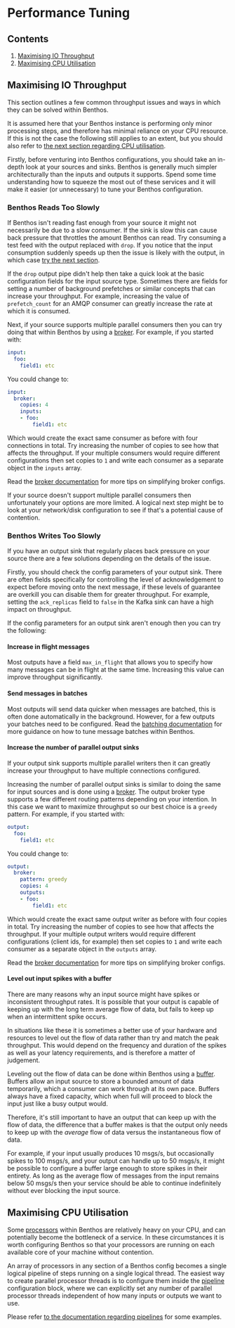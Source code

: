 Performance Tuning
==================

## Contents

1. [Maximising IO Throughput](#maximising-io-throughput)
2. [Maximising CPU Utilisation](#maximising-cpu-utilisation)

## Maximising IO Throughput

This section outlines a few common throughput issues and ways in which they can be solved within Benthos.

It is assumed here that your Benthos instance is performing only minor processing steps, and therefore has minimal reliance on your CPU resource. If this is not the case the following still applies to an extent, but you should also refer to [the next section regarding CPU utilisation](#maximising-cpu-utilisation).

Firstly, before venturing into Benthos configurations, you should take an in-depth look at your sources and sinks. Benthos is generally much simpler architecturally than the inputs and outputs it supports. Spend some time understanding how to squeeze the most out of these services and it will make it easier (or unnecessary) to tune your Benthos configuration.

### Benthos Reads Too Slowly

If Benthos isn't reading fast enough from your source it might not necessarily be due to a slow consumer. If the sink is slow this can cause back pressure that throttles the amount Benthos can read. Try consuming a test feed with the output replaced with `drop`. If you notice that the input consumption suddenly speeds up then the issue is likely with the output, in which case [try the next section](#benthos-writes-too-slowly).

If the `drop` output pipe didn't help then take a quick look at the basic configuration fields for the input source type. Sometimes there are fields for setting a number of background prefetches or similar concepts that can increase your throughput. For example, increasing the value of `prefetch_count` for an AMQP consumer can greatly increase the rate at which it is consumed.

Next, if your source supports multiple parallel consumers then you can try doing that within Benthos by using a [broker][broker-input]. For example, if you started with:

``` yaml
input:
  foo:
    field1: etc
```

You could change to:

``` yaml
input:
  broker:
    copies: 4
    inputs:
    - foo:
        field1: etc
```

Which would create the exact same consumer as before with four connections in total. Try increasing the number of copies to see how that affects the throughput. If your multiple consumers would require different configurations then set copies to `1` and write each consumer as a separate object in the `inputs` array.

Read the [broker documentation][broker-input] for more tips on simplifying broker configs.

If your source doesn't support multiple parallel consumers then unfortunately your options are more limited. A logical next step might be to look at your network/disk configuration to see if that's a potential cause of contention.

### Benthos Writes Too Slowly

If you have an output sink that regularly places back pressure on your source there are a few solutions depending on the details of the issue.

Firstly, you should check the config parameters of your output sink. There are often fields specifically for controlling the level of acknowledgement to expect before moving onto the next message, if these levels of guarantee are overkill you can disable them for greater throughput. For example, setting the `ack_replicas` field to `false` in the Kafka sink can have a high impact on throughput.

If the config parameters for an output sink aren't enough then you can try the following:

#### Increase in flight messages

Most outputs have a field `max_in_flight` that allows you to specify how many messages can be in flight at the same time. Increasing this value can improve throughput significantly.

#### Send messages in batches

Most outputs will send data quicker when messages are batched, this is often done automatically in the background. However, for a few outputs your batches need to be configured. Read the [batching documentation][batching] for more guidance on how to tune message batches within Benthos.

#### Increase the number of parallel output sinks

If your output sink supports multiple parallel writers then it can greatly increase your throughput to have multiple connections configured.

Increasing the number of parallel output sinks is similar to doing the same for input sources and is done using a [broker][broker-output]. The output broker
type supports a few different routing patterns depending on your intention. In this case we want to maximize throughput so our best choice is a `greedy`
pattern. For example, if you started with:

``` yaml
output:
  foo:
    field1: etc
```

You could change to:

``` yaml
output:
  broker:
    pattern: greedy
    copies: 4
    outputs:
    - foo:
        field1: etc
```

Which would create the exact same output writer as before with four copies in total. Try increasing the number of copies to see how that affects the throughput. If your multiple output writers would require different configurations (client ids, for example) then set copies to `1` and write each consumer as a separate object in the `outputs` array.

Read the [broker documentation][broker-output] for more tips on simplifying broker configs.

#### Level out input spikes with a buffer

There are many reasons why an input source might have spikes or inconsistent throughput rates. It is possible that your output is capable of keeping up with
the long term average flow of data, but fails to keep up when an intermittent spike occurs.

In situations like these it is sometimes a better use of your hardware and resources to level out the flow of data rather than try and match the peak throughput. This would depend on the frequency and duration of the spikes as well as your latency requirements, and is therefore a matter of judgement.

Leveling out the flow of data can be done within Benthos using a [buffer][buffers]. Buffers allow an input source to store a bounded amount of data temporarily, which a consumer can work through at its own pace. Buffers always have a fixed capacity, which when full will proceed to block the input just like a busy output would.

Therefore, it's still important to have an output that can keep up with the flow of data, the difference that a buffer makes is that the output only needs to keep up with the _average_ flow of data versus the instantaneous flow of data.

For example, if your input usually produces 10 msgs/s, but occasionally spikes to 100 msgs/s, and your output can handle up to 50 msgs/s, it might be possible to configure a buffer large enough to store spikes in their entirety. As long as the average flow of messages from the input remains below 50 msgs/s then your service should be able to continue indefinitely without ever blocking the input source.

## Maximising CPU Utilisation

Some [processors][processors] within Benthos are relatively heavy on your CPU, and can potentially become the bottleneck of a service. In these circumstances it is worth configuring Benthos so that your processors are running on each available core of your machine without contention.

An array of processors in any section of a Benthos config becomes a single logical pipeline of steps running on a single logical thread. The easiest way to create parallel processor threads is to configure them inside the [pipeline][pipeline] configuration block, where we can explicitly set any number of parallel processor threads independent of how many inputs or outputs we want to use.

Please refer [to the documentation regarding pipelines][pipeline] for some examples.

[pipeline]: ./pipeline.md
[batching]: ./batching.md
[processors]: ./processors/README.md
[buffers]: ./buffers/README.md
[broker-input]: ./inputs/README.md#broker
[broker-output]: ./outputs/README.md#broker
